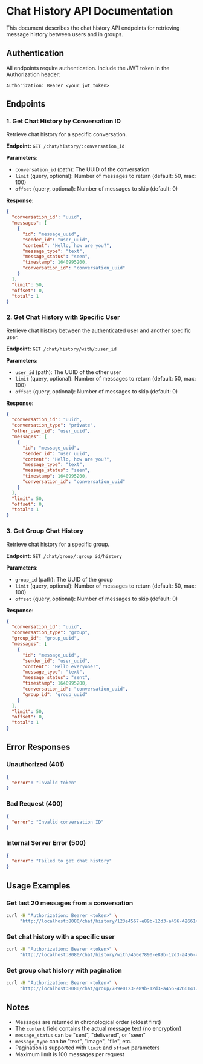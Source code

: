 # Chat History API Documentation

This document describes the chat history API endpoints for retrieving message history between users and in groups.

## Authentication

All endpoints require authentication. Include the JWT token in the Authorization header:

```
Authorization: Bearer <your_jwt_token>
```

## Endpoints

### 1. Get Chat History by Conversation ID

Retrieve chat history for a specific conversation.

**Endpoint:** `GET /chat/history/:conversation_id`

**Parameters:**

- `conversation_id` (path): The UUID of the conversation
- `limit` (query, optional): Number of messages to return (default: 50, max: 100)
- `offset` (query, optional): Number of messages to skip (default: 0)

**Response:**

```json
{
  "conversation_id": "uuid",
  "messages": [
    {
      "id": "message_uuid",
      "sender_id": "user_uuid",
      "content": "Hello, how are you?",
      "message_type": "text",
      "message_status": "seen",
      "timestamp": 1640995200,
      "conversation_id": "conversation_uuid"
    }
  ],
  "limit": 50,
  "offset": 0,
  "total": 1
}
```

### 2. Get Chat History with Specific User

Retrieve chat history between the authenticated user and another specific user.

**Endpoint:** `GET /chat/history/with/:user_id`

**Parameters:**

- `user_id` (path): The UUID of the other user
- `limit` (query, optional): Number of messages to return (default: 50, max: 100)
- `offset` (query, optional): Number of messages to skip (default: 0)

**Response:**

```json
{
  "conversation_id": "uuid",
  "conversation_type": "private",
  "other_user_id": "user_uuid",
  "messages": [
    {
      "id": "message_uuid",
      "sender_id": "user_uuid",
      "content": "Hello, how are you?",
      "message_type": "text",
      "message_status": "seen",
      "timestamp": 1640995200,
      "conversation_id": "conversation_uuid"
    }
  ],
  "limit": 50,
  "offset": 0,
  "total": 1
}
```

### 3. Get Group Chat History

Retrieve chat history for a specific group.

**Endpoint:** `GET /chat/group/:group_id/history`

**Parameters:**

- `group_id` (path): The UUID of the group
- `limit` (query, optional): Number of messages to return (default: 50, max: 100)
- `offset` (query, optional): Number of messages to skip (default: 0)

**Response:**

```json
{
  "conversation_id": "uuid",
  "conversation_type": "group",
  "group_id": "group_uuid",
  "messages": [
    {
      "id": "message_uuid",
      "sender_id": "user_uuid",
      "content": "Hello everyone!",
      "message_type": "text",
      "message_status": "sent",
      "timestamp": 1640995200,
      "conversation_id": "conversation_uuid",
      "group_id": "group_uuid"
    }
  ],
  "limit": 50,
  "offset": 0,
  "total": 1
}
```

## Error Responses

### Unauthorized (401)

```json
{
  "error": "Invalid token"
}
```

### Bad Request (400)

```json
{
  "error": "Invalid conversation ID"
}
```

### Internal Server Error (500)

```json
{
  "error": "Failed to get chat history"
}
```

## Usage Examples

### Get last 20 messages from a conversation

```bash
curl -H "Authorization: Bearer <token>" \
     "http://localhost:8080/chat/history/123e4567-e89b-12d3-a456-426614174000?limit=20"
```

### Get chat history with a specific user

```bash
curl -H "Authorization: Bearer <token>" \
     "http://localhost:8080/chat/history/with/456e7890-e89b-12d3-a456-426614174000"
```

### Get group chat history with pagination

```bash
curl -H "Authorization: Bearer <token>" \
     "http://localhost:8080/chat/group/789e0123-e89b-12d3-a456-426614174000/history?limit=25&offset=50"
```

## Notes

- Messages are returned in chronological order (oldest first)
- The `content` field contains the actual message text (no encryption)
- `message_status` can be "sent", "delivered", or "seen"
- `message_type` can be "text", "image", "file", etc.
- Pagination is supported with `limit` and `offset` parameters
- Maximum limit is 100 messages per request
